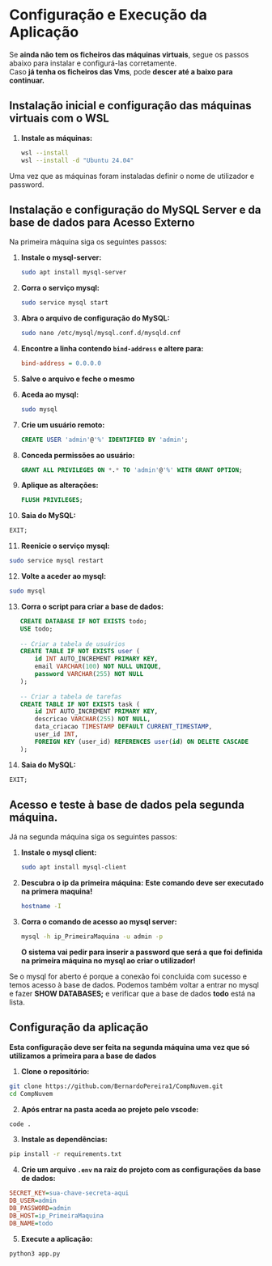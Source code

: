 # Configuração e Execução da Aplicação 

Se **ainda não tem os ficheiros das máquinas virtuais**, segue os passos abaixo para instalar e configurá-las corretamente.  
Caso **já tenha os ficheiros das Vms**, pode **descer até a baixo para continuar.**

## Instalação inicial e configuração das máquinas virtuais com o WSL 

1. **Instale as máquinas:**
   ```bash
   wsl --install
   wsl --install -d "Ubuntu 24.04"
   ```

Uma vez que as máquinas foram instaladas definir o nome de utilizador e password.


## Instalação e configuração do MySQL Server e da base de dados para Acesso Externo

Na primeira máquina siga os seguintes passos:

1. **Instale o mysql-server:**
   ```bash
   sudo apt install mysql-server
   ```
2. **Corra o serviço mysql:**
   ```bash
   sudo service mysql start
   ```
3. **Abra o arquivo de configuração do MySQL:**
   ```sh
   sudo nano /etc/mysql/mysql.conf.d/mysqld.cnf
   ```
4. **Encontre a linha contendo `bind-address` e altere para:**
   ```ini
   bind-address = 0.0.0.0
   ```
5. **Salve o arquivo e feche o mesmo**

6. **Aceda ao mysql:**
   ```sh
   sudo mysql
   ```
7. **Crie um usuário remoto:**
   ```sql
   CREATE USER 'admin'@'%' IDENTIFIED BY 'admin';
   ```
8. **Conceda permissões ao usuário:**
   ```sql
   GRANT ALL PRIVILEGES ON *.* TO 'admin'@'%' WITH GRANT OPTION;
   ```
9. **Aplique as alterações:**
   ```sql
   FLUSH PRIVILEGES;
   ```
10. **Saia do MySQL:**
   ```sql
   EXIT;
   ```
11. **Reenicie o serviço mysql:**
   ```bash
   sudo service mysql restart
   ```
12. **Volte a aceder ao mysql:**
   ```bash
   sudo mysql
   ```
13. **Corra o script para criar a base de dados:**
   ```sql
      CREATE DATABASE IF NOT EXISTS todo;
      USE todo;
      
      -- Criar a tabela de usuários
      CREATE TABLE IF NOT EXISTS user (
          id INT AUTO_INCREMENT PRIMARY KEY,
          email VARCHAR(100) NOT NULL UNIQUE,
          password VARCHAR(255) NOT NULL
      );
      
      -- Criar a tabela de tarefas
      CREATE TABLE IF NOT EXISTS task (
          id INT AUTO_INCREMENT PRIMARY KEY,
          descricao VARCHAR(255) NOT NULL,
          data_criacao TIMESTAMP DEFAULT CURRENT_TIMESTAMP,
          user_id INT,
          FOREIGN KEY (user_id) REFERENCES user(id) ON DELETE CASCADE
      );
   ```
14. **Saia do MySQL:**
   ```sql
   EXIT;
   ```

## Acesso e teste à base de dados pela segunda máquina.

Já na segunda máquina siga os seguintes passos:

1. **Instale o mysql client:**
   ```bash
   sudo apt install mysql-client
   ```

2. **Descubra o ip da primeira máquina:**
   **Este comando deve ser executado na primera maquina!**
   ```bash
   hostname -I
   ```

3. **Corra o comando de acesso ao mysql server:**
   ```bash
   mysql -h ip_PrimeiraMaquina -u admin -p
   ```
   **O sistema vai pedir para inserir a password que será a que foi definida na primeira máquina no mysql ao criar o utilizador!**

Se o mysql for aberto é porque a conexão foi concluida com sucesso e temos acesso à base de dados. Podemos também voltar a entrar no mysql e fazer **SHOW DATABASES;** e verificar que a base de dados **todo** está na lista.

## Configuração da aplicação

   **Esta configuração deve ser feita na segunda máquina uma vez que só utilizamos a primeira para a base de dados**

   1. **Clone o repositório:**
   ```bash
   git clone https://github.com/BernardoPereira1/CompNuvem.git
   cd CompNuvem
   ```

   2. **Após entrar na pasta aceda ao projeto pelo vscode:**
   ```bash
   code .
   ```

   3. **Instale as dependências:**
   ```bash
   pip install -r requirements.txt
   ```

   4. **Crie um arquivo `.env` na raiz do projeto com as configurações da base de dados:**
   ```ini
   SECRET_KEY=sua-chave-secreta-aqui
   DB_USER=admin
   DB_PASSWORD=admin
   DB_HOST=ip_PrimeiraMaquina
   DB_NAME=todo
   ```

   5. **Execute a aplicação:**
   ```bash
   python3 app.py
   ```











